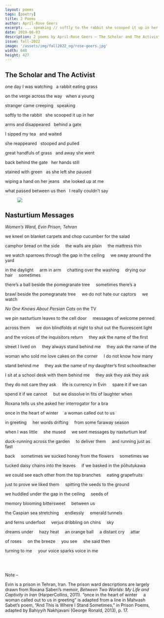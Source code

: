 ```yaml
---
layout: poems
tags: [poetry]
title: 2 Poems
author: April-Rose Geers
excerpt: ... speaking // softly to the rabbit she scooped it up in her / arms and disappeared behind a gate ...
date: 2019-06-03
description: 2 poems by April-Rose Geers – The Scholar and The Activist, Nasturtium Messages
issue: fall-2022
image: '/assets/img/fall2022_og/rose-geers.jpg'
width: 640
height: 427
---
```


## The Scholar and The Activist
<div class="stanza">
<p class="poemline">one day I was watching&nbsp;&nbsp;&nbsp;a rabbit eating grass</p>
<p class="poemline">on the verge across the way&nbsp;&nbsp;&nbsp;when a young</p>
<p class="poemline">stranger came creeping&nbsp;&nbsp;&nbsp;speaking</p>
</div>
<div class="stanza">
<p class="poemline">softly to the rabbit&nbsp;&nbsp;&nbsp;she scooped it up in her</p>
<p class="poemline">arms and disappeared&nbsp;&nbsp;&nbsp;behind a gate</p>
<p class="poemline">I sipped my tea&nbsp;&nbsp;&nbsp;and waited</p>
</div>
<div class="stanza">
<p class="poemline">she reappeared&nbsp;&nbsp;&nbsp;stooped and pulled</p>
<p class="poemline">great handfuls of grass&nbsp;&nbsp;&nbsp;and away she went</p>
<p class="poemline">back behind the gate&nbsp;&nbsp;&nbsp;her hands still</p>
</div>
<div class="stanza">
<p class="poemline">stained with green&nbsp;&nbsp;&nbsp;as she left she paused</p>
<p class="poemline">wiping a hand on her jeans&nbsp;&nbsp;&nbsp;she looked up at me</p>
<p class="poemline">what passed between us then&nbsp;&nbsp;&nbsp;I really couldn’t say</p>
</div>

<figure class="my-5 py-3">
  <img src="{{ '/assets/img/seperator.png' | prepend: site.baseurl }}" class="d-block" style="max-height:15px;" />
</figure>


## Nasturtium Messages
<div class="stanza">
<p class="poemline"><em>Women’s Ward, Evin Prison, Tehran</em></p>
</div>
<div class="stanza">
<p class="poemline">we kneel on blanket carpets and chop cucumber for the salad</p>
<p class="poemline">camphor bread on the side&nbsp;&nbsp;&nbsp;&nbsp;&nbsp;the walls are plain&nbsp;&nbsp;&nbsp;&nbsp;&nbsp;the mattress thin</p>
<p class="poemline">we watch sparrows through the gap in the ceiling&nbsp;&nbsp;&nbsp;&nbsp;&nbsp;we sway around the yard</p>
<p class="poemline">in the daylight&nbsp;&nbsp;&nbsp;&nbsp;&nbsp;arm in arm&nbsp;&nbsp;&nbsp;&nbsp;&nbsp;chatting over the washing&nbsp;&nbsp;&nbsp;&nbsp;&nbsp;drying our hair&nbsp;&nbsp;&nbsp;&nbsp;&nbsp;sometimes</p>
<p class="poemline">there’s a ball beside the pomegranate tree&nbsp;&nbsp;&nbsp;&nbsp;&nbsp;sometimes there’s a</p>
<p class="poemline">brawl beside the pomegranate tree&nbsp;&nbsp;&nbsp;&nbsp;&nbsp;we do not hate our captors&nbsp;&nbsp;&nbsp;&nbsp;&nbsp;we watch</p>
<p class="poemline"><em>No One Knows About Persian Cats</em> on the TV</p>
</div>
<div class="stanza">
<p class="poemline">we pin nasturtium leaves to the cell door&nbsp;&nbsp;&nbsp;&nbsp;&nbsp;messages of welcome penned</p>
<p class="poemline">across them&nbsp;&nbsp;&nbsp;&nbsp;&nbsp;we don blindfolds at night to shut out the fluorescent light</p>
<p class="poemline">and the voices of the inquisitors return&nbsp;&nbsp;&nbsp;&nbsp;&nbsp;they ask the name of the first</p>
<p class="poemline">street I lived on&nbsp;&nbsp;&nbsp;&nbsp;&nbsp;they always stand behind me&nbsp;&nbsp;&nbsp;&nbsp;&nbsp;they ask the name of the</p>
<p class="poemline">woman who sold me love cakes on the corner&nbsp;&nbsp;&nbsp;&nbsp;&nbsp;I do not know how many</p>
<p class="poemline">stand behind me&nbsp;&nbsp;&nbsp;&nbsp;&nbsp;they ask the name of my daughter’s first schoolteacher</p>
<p class="poemline">I sit at a school desk with them behind me&nbsp;&nbsp;&nbsp;&nbsp;&nbsp;they ask they ask they ask</p>
<p class="poemline">they do not care they ask&nbsp;&nbsp;&nbsp;&nbsp;&nbsp;life is currency in Evin&nbsp;&nbsp;&nbsp;&nbsp;&nbsp;spare it if we can</p>
<p class="poemline">spend it if we cannot&nbsp;&nbsp;&nbsp;&nbsp;&nbsp;but we dissolve in fits of laughter when</p>
<p class="poemline">Roxana tells us she asked her interrogator for a bra</p>
</div>
<div class="stanza">
<p class="poemline">once in the heart of winter&nbsp;&nbsp;&nbsp;&nbsp;&nbsp;a woman called out to us</p>
<p class="poemline">in greeting&nbsp;&nbsp;&nbsp;&nbsp;&nbsp;her words drifting&nbsp;&nbsp;&nbsp;&nbsp;&nbsp;from some faraway season</p>
<p class="poemline">when I was little&nbsp;&nbsp;&nbsp;&nbsp;&nbsp;she mused&nbsp;&nbsp;&nbsp;&nbsp;&nbsp;we sent messages by nasturtium leaf</p>
<p class="poemline">duck-running across the garden&nbsp;&nbsp;&nbsp;&nbsp;&nbsp;to deliver them&nbsp;&nbsp;&nbsp;&nbsp;&nbsp;and running just as fast</p>
<p class="poemline">back&nbsp;&nbsp;&nbsp;&nbsp;&nbsp;sometimes we sucked honey from the flowers&nbsp;&nbsp;&nbsp;&nbsp;&nbsp;sometimes we</p>
<p class="poemline">tucked daisy chains into the leaves&nbsp;&nbsp;&nbsp;&nbsp;&nbsp;if we basked in the pōhutukawa</p>
<p class="poemline">we could see each other from the top branches&nbsp;&nbsp;&nbsp;&nbsp;&nbsp;eating grapefruits</p>
<p class="poemline">just to prove we liked them&nbsp;&nbsp;&nbsp;&nbsp;&nbsp;spitting the seeds to the ground</p>
</div>
<div class="stanza">
<p class="poemline">we huddled under the gap in the ceiling&nbsp;&nbsp;&nbsp;&nbsp;&nbsp;seeds of</p>
<p class="poemline">memory blooming bittersweet&nbsp;&nbsp;&nbsp;&nbsp;&nbsp;between us</p>
<p class="poemline">the Caspian sea stretching&nbsp;&nbsp;&nbsp;&nbsp;&nbsp;endlessly&nbsp;&nbsp;&nbsp;&nbsp;&nbsp;emerald tunnels</p>
<p class="poemline">and ferns underfoot&nbsp;&nbsp;&nbsp;&nbsp;&nbsp;verjus dribbling on chins&nbsp;&nbsp;&nbsp;&nbsp;&nbsp;sky</p>
<p class="poemline">dreams under&nbsp;&nbsp;&nbsp;&nbsp;&nbsp;hazy heat&nbsp;&nbsp;&nbsp;&nbsp;&nbsp;an orange ball&nbsp;&nbsp;&nbsp;&nbsp;&nbsp;a distant cry&nbsp;&nbsp;&nbsp;&nbsp;&nbsp;attar</p>
<p class="poemline">of roses&nbsp;&nbsp;&nbsp;&nbsp;&nbsp;on the breeze&nbsp;&nbsp;&nbsp;&nbsp;&nbsp;you see&nbsp;&nbsp;&nbsp;&nbsp;&nbsp;she said then</p>
<p class="poemline">turning to me&nbsp;&nbsp;&nbsp;&nbsp;&nbsp;your voice sparks voice in me</p>
</div>

<br>
<br>

<div class="stanza">
<p class="poemline footnotes">Note –</p>
<p class="paragraph-in-poem footnotes">Evin is a prison in Tehran, Iran. The prison ward descriptions are largely drawn from Roxana Saberi’s memoir, <em>Between Two Worlds: My Life and Captivity in Iran</em> (HarperCollins, 2011). “once in the heart of winter&nbsp;&nbsp;&nbsp;&nbsp;&nbsp;a woman called out to us in greeting” is adapted from a line in Mahvash Sabet’s poem, “And This is Where I Stand Sometimes,” in Prison Poems, adapted by Bahiyyih Nakhjavani (George Ronald, 2013), p. 17.</p>
</div>
